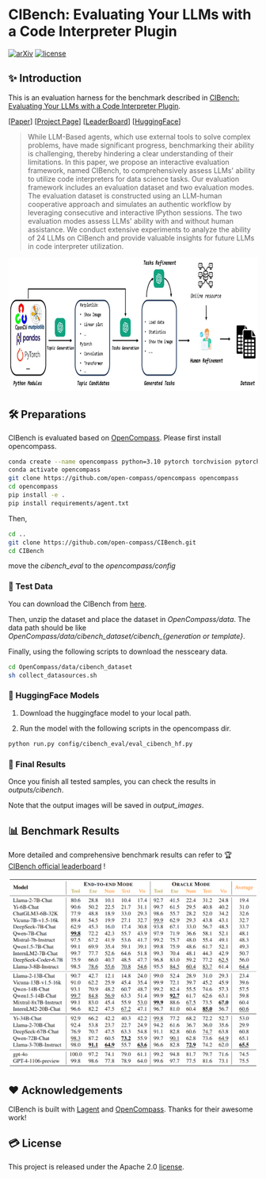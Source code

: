 # CIBench: Evaluating Your LLMs with a Code Interpreter Plugin

[![arXiv](https://img.shields.io/badge/arXiv-2312.14033-b31b1b.svg)](https://arxiv.org/abs/2312.14033)
[![license](https://img.shields.io/github/license/InternLM/opencompass.svg)](./LICENSE)

## ✨ Introduction  

This is an evaluation harness for the benchmark described in [CIBench: Evaluating Your LLMs with a Code Interpreter Plugin](https://arxiv.org/abs/2312.14033). 

[[Paper](https://arxiv.org/abs/2312.14033)]
[[Project Page](https://open-compass.github.io/CIBench/)]
[[LeaderBoard](https://open-compass.github.io/CIBench/leaderboard.html)]
[[HuggingFace](https://huggingface.co/datasets/lovesnowbest/CIBench)]

> While LLM-Based agents, which use external tools to solve complex problems, have made significant progress, benchmarking their ability is challenging, thereby hindering a clear understanding of their limitations. In this paper, we propose an interactive evaluation framework, named CIBench, to comprehensively assess LLMs' ability to utilize code interpreters for data science tasks. Our evaluation framework includes an evaluation dataset and two evaluation modes. The evaluation dataset is constructed using an LLM-human cooperative approach and simulates an authentic workflow by leveraging consecutive and interactive IPython sessions. The two evaluation modes assess LLMs' ability with and without human assistance. We conduct extensive experiments to analyze the ability of 24 LLMs on CIBench and provide valuable insights for future LLMs in code interpreter utilization.

<!-- <div>
<center>
<img src="figs/proper.jpg" width="700" height="270">
</div> -->

<div>
<center>
<img src="figs/teaser.jpg" width="800" height="270">
</div>


## 🛠️ Preparations
CIBench is evaluated based on [OpenCompass](https://github.com/open-compass/opencompass). Please first install opencompass. 

```bash
conda create --name opencompass python=3.10 pytorch torchvision pytorch-cuda -c nvidia -c pytorch -y
conda activate opencompass
git clone https://github.com/open-compass/opencompass opencompass
cd opencompass
pip install -e .
pip install requirements/agent.txt
```

Then, 

```bash
cd ..
git clone https://github.com/open-compass/CIBench.git
cd CIBench
```

move the *cibench_eval* to the *opencompass/config*
<!-- ##  🛫️ Get Started

We support both API-based models and HuggingFace models via [Lagent](https://github.com/InternLM/lagent). -->

### 💾 Test Data

You can download the CIBench from [here](https://github.com/open-compass/opencompass/releases/download/0.2.4.rc1/cibench_dataset.zip). 

Then, unzip the dataset and place the dataset in *OpenCompass/data*. The data path should be like *OpenCompass/data/cibench_dataset/cibench_{generation or template}*. 

Finally, using the following scripts to download the nessceary data.

```bash
cd OpenCompass/data/cibench_dataset
sh collect_datasources.sh
```

<!-- The data file structure is:
```bash
opencompass
--- data
--- --- cibench_dataset
--- --- --- cibench_generation
--- --- --- cibench_template
--- --- --- cibench_template_chinese
--- --- --- collect_datasources.sh
``` -->



<!-- ### 🤖 API Models

1. Set your OPENAI key in your environment.
```bash
export OPENAI_API_KEY=xxxxxxxxx
```
2. Run the model with the following scripts
```bash
# test all data at once
sh test_all_en.sh api gpt-4-1106-preview gpt4
# test ZH dataset
sh test_all_zh.sh api gpt-4-1106-preview gpt4
# test for Instruct only
python test.py --model_type api --model_path gpt-4-1106-preview --resume --out_name instruct_gpt4.json --out_dir work_dirs/gpt4/ --dataset_path data/instruct_v2.json --eval instruct --prompt_type json -->
<!-- ``` -->

### 🤗 HuggingFace Models

1. Download the huggingface model to your local path.
<!-- 2. Uncomment or comment the model in *opencompass/config/cibench_eval/model_collections/chat_models.py*. -->
2. Run the model with the following scripts in the opencompass dir.
```bash
python run.py config/cibench_eval/eval_cibench_hf.py
```

<!-- Note: You can install [lmdeploy](https://github.com/InternLM/lmdeploy) and add '-a lmdeploy' to acclerate the evaluation. -->
### 💫 Final Results
Once you finish all tested samples, you can check the results in *outputs/cibench*. 

Note that the output images will be saved in *output_images*.

## 📊 Benchmark Results

More detailed and comprehensive benchmark results can refer to 🏆 [CIBench official leaderboard](https://open-compass.github.io/CIBench/leaderboard.html) !

<div>
<center>
<img src="figs/cibench.png">
</div>

<!-- ### ✉️ Submit Your Results

You can submit your inference results (via running test.py) to this [email](lovesnow@mail.ustc.edu.cn). We will run your predictions and update the results in our leaderboard. Please also provide the scale of your tested model. A sample structure of your submission should be like:
```
$model_display_name/
    instruct_$model_display_name/
        query_0_1_0.json
        query_0_1_1.json
        ...
    plan_json_$model_display_name/
    plan_str_$model_display_name/
    ...
``` -->

## ❤️ Acknowledgements

CIBench is built with [Lagent](https://github.com/InternLM/lagent) and [OpenCompass](https://github.com/open-compass/opencompass). Thanks for their awesome work!

<!-- ## 🖊️ Citation

If you find this project useful in your research, please consider cite:
```
@article{chen2023t,
  title={CIBench: Evaluating Your LLMs with a Code Interpreter Plugin},
  author={Chuyu Zhang*, Yingfan Hu*, Songyang Zhang, Kuikun Liu, Zerun Ma, Fengzhe Zhou1, Wenwei Zhang, Xuming He, Dahua Lin, Kai Chen},
  journal={arXiv preprint arXiv:2312.14033},
  year={2023}
}
``` -->

## 💳 License

This project is released under the Apache 2.0 [license](./LICENSE).